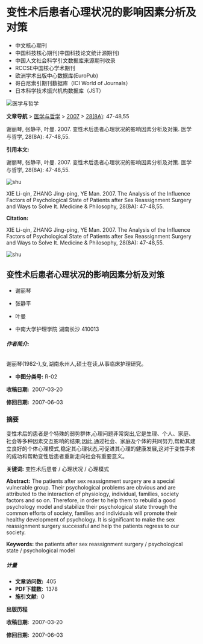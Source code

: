 # 变性术后患者心理状况的影响因素分析及对策

-   中文核心期刊
-   中国科技核心期刊(中国科技论文统计源期刊)
-   中国人文社会科学引文数据库来源期刊收录
-   RCCSE中国核心学术期刊
-   欧洲学术出版中心数据库(EuroPub)
-   哥白尼索引期刊数据库（ICI World of Journals）
-   日本科学技术振兴机构数据库（JST）

![医学与哲学](https://dayi-data.dmu.edu.cn//dlykdx-upload/journal/yxyzx/logo_2022822182542274.jpg)

**文章导航** > [医学与哲学](/yxyzx) > [2007](/yxyzx/archive) > [28(8A)](/yxyzx/article/2007/8A): 47-48,55

谢丽琴, 张静平, 叶曼. 2007. 变性术后患者心理状况的影响因素分析及对策. 医学与哲学, 28(8A): 47-48,55.

**引用本文:**

谢丽琴, 张静平, 叶曼. 2007. 变性术后患者心理状况的影响因素分析及对策. 医学与哲学, 28(8A): 47-48,55.

![shu](/style/web/images/article/shu.png)

XIE Li-qin, ZHANG Jing-ping, YE Man. 2007. The Analysis of the Influence Factors of Psychological State of Patients after Sex Reassignment Surgery and Ways to Solve It. Medicine & Philosophy, 28(8A): 47-48,55.

**Citation:**

XIE Li-qin, ZHANG Jing-ping, YE Man. 2007. The Analysis of the Influence Factors of Psychological State of Patients after Sex Reassignment Surgery and Ways to Solve It. Medicine & Philosophy, 28(8A): 47-48,55.

![shu](/style/web/images/article/shu.png)

## 变性术后患者心理状况的影响因素分析及对策

-   谢丽琴
-   张静平
-   叶曼

-   中南大学护理学院 湖南长沙 410013
        
###### **作者简介:**

谢丽琴(1982-),女,湖南永州人,硕士在读,从事临床护理研究。

-   **中图分类号:** R-02

**收稿日期:**  2007-03-20

**修回日期:**  2007-06-03

### 摘要

变性术后的患者是个特殊的弱势群体,心理问题非常突出,它是生理、个人、家庭、社会等多种因素交互影响的结果;因此,通过社会、家庭及个体的共同努力,帮助其建立良好的个体心理模式,稳定其心理状态,可促进其心理的健康发展,这对于变性手术的成功和帮助变性后患者重新走向社会有重要意义。

**关键词:** 变性术后患者 / 心理状况 / 心理模式

**Abstract:** The patients after sex reassignment surgery are a special vulnerable group. Their psychological problems are obvious and are attributed to the interaction of physiology, individual, families, society factors and so on. Therefore, in order to help them to rebuild a good psychology model and stabilize their psychological state through the common efforts of society, families and individuals will promote their healthy development of psychology. It is significant to make the sex reassignment surgery successful and help the patients regress to our society.

**Keywords:** the patients after sex reassignment surgery / psychological state / psychological model

##### **计量**

-   **文章访问数:**  405
-   **PDF下载数:**  1378
-   **施引文献:**  0

**出版历程**

**收稿日期:**  2007-03-20

**修回日期:**  2007-06-03